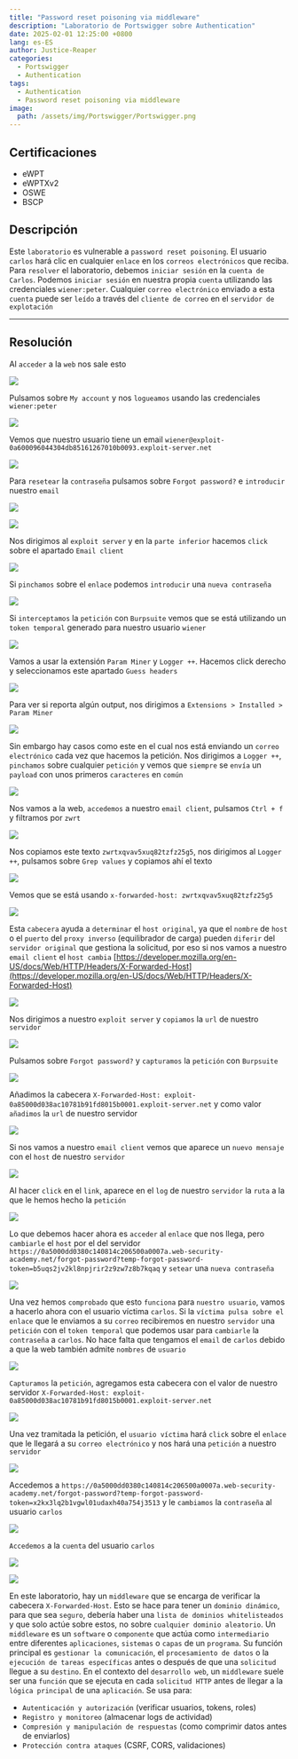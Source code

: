 ```yaml
---
title: "Password reset poisoning via middleware"
description: "Laboratorio de Portswigger sobre Authentication"
date: 2025-02-01 12:25:00 +0800
lang: es-ES
author: Justice-Reaper
categories:
  - Portswigger
  - Authentication
tags:
  - Authentication
  - Password reset poisoning via middleware
image:
  path: /assets/img/Portswigger/Portswigger.png
---
```


## Certificaciones

- eWPT
- eWPTXv2
- OSWE
- BSCP

## Descripción

Este `laboratorio` es vulnerable a `password reset poisoning`. El usuario `carlos` hará clic en cualquier `enlace` en los `correos electrónicos` que reciba. Para `resolver` el laboratorio, debemos `iniciar sesión` en la `cuenta de Carlos`. Podemos `iniciar sesión` en nuestra propia `cuenta` utilizando las credenciales `wiener:peter`. Cualquier `correo electrónico` enviado a esta `cuenta` puede ser `leído` a través del `cliente de correo` en el `servidor de explotación`

---

## Resolución

Al `acceder` a la `web` nos sale esto

![](/assets/img/Authentication-Lab-11/image_1.png)

Pulsamos sobre `My account` y nos `logueamos` usando las credenciales `wiener:peter`

![](/assets/img/Authentication-Lab-11/image_2.png)

Vemos que nuestro usuario tiene un email `wiener@exploit-0a600096044304db85161267010b0093.exploit-server.net`

![](/assets/img/Authentication-Lab-11/image_3.png)

Para `resetear` la `contraseña` pulsamos sobre `Forgot password?` e `introducir` nuestro `email`

![](/assets/img/Authentication-Lab-11/image_4.png)

![](/assets/img/Authentication-Lab-11/image_5.png)

Nos dirigimos al `exploit server` y en la `parte inferior` hacemos `click` sobre el apartado `Email client`

![](/assets/img/Authentication-Lab-11/image_6.png)

Si `pinchamos` sobre el `enlace` podemos `introducir` una `nueva contraseña`

![](/assets/img/Authentication-Lab-11/image_7.png)

Si `interceptamos` la `petición` con `Burpsuite` vemos que se está utilizando un `token temporal` generado para nuestro usuario `wiener`

![](/assets/img/Authentication-Lab-11/image_8.png)

Vamos a usar la extensión `Param Miner` y `Logger ++`. Hacemos click derecho y seleccionamos este apartado `Guess headers`

![](/assets/img/Authentication-Lab-11/image_9.png)

Para ver si reporta algún output, nos dirigimos a `Extensions > Installed > Param Miner`

![](/assets/img/Authentication-Lab-11/image_10.png)

Sin embargo hay casos como este en el cual nos está enviando un `correo electrónico` cada vez que hacemos la petición. Nos dirigimos a `Logger ++`, `pinchamos` sobre cualquier `petición` y vemos que `siempre` se `envía` un `payload` con unos primeros `caracteres` en `común`

![](/assets/img/Authentication-Lab-11/image_11.png)

Nos vamos a la web, `accedemos` a nuestro `email client`, pulsamos `Ctrl + f` y filtramos por `zwrt`

![](/assets/img/Authentication-Lab-11/image_12.png)

Nos copiamos este texto `zwrtxqvav5xuq82tzfz25g5`, nos dirigimos al `Logger ++`, pulsamos sobre `Grep values` y copiamos ahí el texto

![](/assets/img/Authentication-Lab-11/image_13.png)

Vemos que se está usando `x-forwarded-host: zwrtxqvav5xuq82tzfz25g5`

![](/assets/img/Authentication-Lab-11/image_14.png)

Esta `cabecera` ayuda a `determinar` el `host original`, ya que el `nombre` de `host` o el `puerto` del `proxy inverso` (equilibrador de carga) pueden `diferir` del `servidor original` que gestiona la solicitud, por eso si nos vamos a nuestro `email client` el `host cambia` [https://developer.mozilla.org/en-US/docs/Web/HTTP/Headers/X-Forwarded-Host](https://developer.mozilla.org/en-US/docs/Web/HTTP/Headers/X-Forwarded-Host)

![](/assets/img/Authentication-Lab-11/image_15.png)

Nos dirigimos a nuestro `exploit server` y `copiamos` la `url` de nuestro `servidor`

![](/assets/img/Authentication-Lab-11/image_16.png)

Pulsamos sobre `Forgot password?` y `capturamos` la `petición` con `Burpsuite`

![](/assets/img/Authentication-Lab-11/image_17.png)

Añadimos la cabecera `X-Forwarded-Host: exploit-0a85000d038ac10781b91fd8015b0001.exploit-server.net` y como valor `añadimos` la `url` de nuestro servidor

![](/assets/img/Authentication-Lab-11/image_18.png)

Si nos vamos a nuestro `email client` vemos que aparece un `nuevo mensaje` con el `host` de nuestro `servidor`

![](/assets/img/Authentication-Lab-11/image_19.png)

Al hacer `click` en el `link`, aparece en el `log` de nuestro `servidor` la `ruta` a la que le hemos hecho la `petición` 

![](/assets/img/Authentication-Lab-11/image_20.png)

Lo que debemos hacer ahora es `acceder` al `enlace` que nos llega, pero `cambiarle` el `host` por el del servidor `https://0a5000dd0380c140814c206500a0007a.web-security-academy.net/forgot-password?temp-forgot-password-token=b5uqs2jv2kl8npjrir2z9zw7z8b7kqaq` y `setear` una `nueva contraseña`

![](/assets/img/Authentication-Lab-11/image_21.png)

Una vez hemos `comprobado` que esto `funciona` para `nuestro usuario`, vamos a hacerlo ahora con el usuario víctima `carlos`. Si la `víctima pulsa sobre el enlace` que le enviamos a su `correo` recibiremos en nuestro `servidor` una `petición` con el `token temporal` que podemos usar para `cambiarle` la `contraseña` a `carlos`. No hace falta que tengamos el `email` de `carlos` debido a que la web también admite `nombres` de `usuario`

![](/assets/img/Authentication-Lab-11/image_22.png)

`Capturamos` la `petición`, agregamos esta cabecera con el valor de nuestro servidor `X-Forwarded-Host: exploit-0a85000d038ac10781b91fd8015b0001.exploit-server.net`

![](/assets/img/Authentication-Lab-11/image_23.png)

Una vez tramitada la petición, el `usuario víctima` hará `click` sobre el `enlace` que le llegará a su `correo electrónico` y nos hará una `petición` a nuestro `servidor`

![](/assets/img/Authentication-Lab-11/image_24.png)

Accedemos a `https://0a5000dd0380c140814c206500a0007a.web-security-academy.net/forgot-password?temp-forgot-password-token=x2kx3lq2b1vgwl01udaxh40a754j3513` y le `cambiamos` la `contraseña` al usuario `carlos`

![](/assets/img/Authentication-Lab-11/image_25.png)

`Accedemos` a la `cuenta` del usuario `carlos`

![](/assets/img/Authentication-Lab-11/image_26.png)

![](/assets/img/Authentication-Lab-11/image_27.png)

En este laboratorio, hay un `middleware` que se encarga de verificar la cabecera `X-Forwarded-Host`. Esto se hace para tener un `dominio dinámico`, para que sea `seguro`, debería haber una `lista de dominios whitelisteados` y que solo actúe sobre estos, no sobre `cualquier dominio aleatorio`. Un `middleware` es un `software` o `componente` que actúa como `intermediario` entre diferentes `aplicaciones`, `sistemas` o `capas` de un `programa`. Su función principal es `gestionar la comunicación`, el `procesamiento de datos` o la `ejecución de tareas específicas` antes o después de que una `solicitud` llegue a su `destino`. En el contexto del `desarrollo web`, un `middleware` suele ser una `función` que se ejecuta en cada `solicitud HTTP` antes de llegar a la `lógica principal` de una `aplicación`. Se usa para:

- `Autenticación y autorización` (verificar usuarios, tokens, roles)
- `Registro y monitoreo` (almacenar logs de actividad)
- `Compresión y manipulación de respuestas` (como comprimir datos antes de enviarlos)
- `Protección contra ataques` (CSRF, CORS, validaciones)
